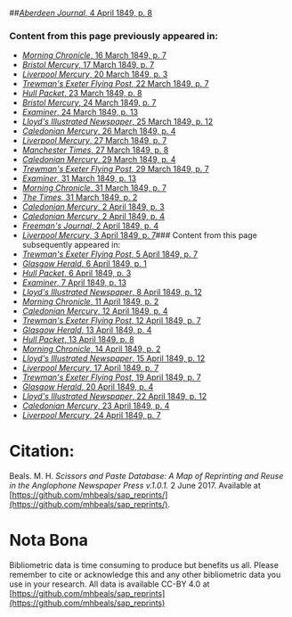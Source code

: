 ##[*Aberdeen Journal*, 4 April 1849, p. 8](https://mhbeals.github.io/sap_html/Aberdeen-Journal/Aberdeen-Journal-4-April-1849-p-8)

### Content from this page previously appeared in:
+ [*Morning Chronicle*, 16 March 1849, p. 7](https://mhbeals.github.io/sap_html/Morning-Chronicle/Morning-Chronicle-16-March-1849-p-7)
+ [*Bristol Mercury*, 17 March 1849, p. 7](https://mhbeals.github.io/sap_html/Bristol-Mercury/Bristol-Mercury-17-March-1849-p-7)
+ [*Liverpool Mercury*, 20 March 1849, p. 3](https://mhbeals.github.io/sap_html/Liverpool-Mercury/Liverpool-Mercury-20-March-1849-p-3)
+ [*Trewman's Exeter Flying Post*, 22 March 1849, p. 7](https://mhbeals.github.io/sap_html/Trewman's-Exeter-Flying-Post/Trewman's-Exeter-Flying-Post-22-March-1849-p-7)
+ [*Hull Packet*, 23 March 1849, p. 8](https://mhbeals.github.io/sap_html/Hull-Packet/Hull-Packet-23-March-1849-p-8)
+ [*Bristol Mercury*, 24 March 1849, p. 7](https://mhbeals.github.io/sap_html/Bristol-Mercury/Bristol-Mercury-24-March-1849-p-7)
+ [*Examiner*, 24 March 1849, p. 13](https://mhbeals.github.io/sap_html/Examiner/Examiner-24-March-1849-p-13)
+ [*Lloyd's Illustrated Newspaper*, 25 March 1849, p. 12](https://mhbeals.github.io/sap_html/Lloyd's-Illustrated-Newspaper/Lloyd's-Illustrated-Newspaper-25-March-1849-p-12)
+ [*Caledonian Mercury*, 26 March 1849, p. 4](https://mhbeals.github.io/sap_html/Caledonian-Mercury/Caledonian-Mercury-26-March-1849-p-4)
+ [*Liverpool Mercury*, 27 March 1849, p. 7](https://mhbeals.github.io/sap_html/Liverpool-Mercury/Liverpool-Mercury-27-March-1849-p-7)
+ [*Manchester Times*, 27 March 1849, p. 8](https://mhbeals.github.io/sap_html/Manchester-Times/Manchester-Times-27-March-1849-p-8)
+ [*Caledonian Mercury*, 29 March 1849, p. 4](https://mhbeals.github.io/sap_html/Caledonian-Mercury/Caledonian-Mercury-29-March-1849-p-4)
+ [*Trewman's Exeter Flying Post*, 29 March 1849, p. 7](https://mhbeals.github.io/sap_html/Trewman's-Exeter-Flying-Post/Trewman's-Exeter-Flying-Post-29-March-1849-p-7)
+ [*Examiner*, 31 March 1849, p. 13](https://mhbeals.github.io/sap_html/Examiner/Examiner-31-March-1849-p-13)
+ [*Morning Chronicle*, 31 March 1849, p. 7](https://mhbeals.github.io/sap_html/Morning-Chronicle/Morning-Chronicle-31-March-1849-p-7)
+ [*The Times*, 31 March 1849, p. 2](https://mhbeals.github.io/sap_html/The-Times/The-Times-31-March-1849-p-2)
+ [*Caledonian Mercury*, 2 April 1849, p. 3](https://mhbeals.github.io/sap_html/Caledonian-Mercury/Caledonian-Mercury-2-April-1849-p-3)
+ [*Caledonian Mercury*, 2 April 1849, p. 4](https://mhbeals.github.io/sap_html/Caledonian-Mercury/Caledonian-Mercury-2-April-1849-p-4)
+ [*Freeman's Journal*, 2 April 1849, p. 4](https://mhbeals.github.io/sap_html/Freeman's-Journal/Freeman's-Journal-2-April-1849-p-4)
+ [*Liverpool Mercury*, 3 April 1849, p. 7](https://mhbeals.github.io/sap_html/Liverpool-Mercury/Liverpool-Mercury-3-April-1849-p-7)### Content from this page subsequently appeared in:
+ [*Trewman's Exeter Flying Post*, 5 April 1849, p. 7](https://mhbeals.github.io/sap_html/Trewman's-Exeter-Flying-Post/Trewman's-Exeter-Flying-Post-5-April-1849-p-7)
+ [*Glasgow Herald*, 6 April 1849, p. 1](https://mhbeals.github.io/sap_html/Glasgow-Herald/Glasgow-Herald-6-April-1849-p-1)
+ [*Hull Packet*, 6 April 1849, p. 3](https://mhbeals.github.io/sap_html/Hull-Packet/Hull-Packet-6-April-1849-p-3)
+ [*Examiner*, 7 April 1849, p. 13](https://mhbeals.github.io/sap_html/Examiner/Examiner-7-April-1849-p-13)
+ [*Lloyd's Illustrated Newspaper*, 8 April 1849, p. 12](https://mhbeals.github.io/sap_html/Lloyd's-Illustrated-Newspaper/Lloyd's-Illustrated-Newspaper-8-April-1849-p-12)
+ [*Morning Chronicle*, 11 April 1849, p. 2](https://mhbeals.github.io/sap_html/Morning-Chronicle/Morning-Chronicle-11-April-1849-p-2)
+ [*Caledonian Mercury*, 12 April 1849, p. 4](https://mhbeals.github.io/sap_html/Caledonian-Mercury/Caledonian-Mercury-12-April-1849-p-4)
+ [*Trewman's Exeter Flying Post*, 12 April 1849, p. 7](https://mhbeals.github.io/sap_html/Trewman's-Exeter-Flying-Post/Trewman's-Exeter-Flying-Post-12-April-1849-p-7)
+ [*Glasgow Herald*, 13 April 1849, p. 4](https://mhbeals.github.io/sap_html/Glasgow-Herald/Glasgow-Herald-13-April-1849-p-4)
+ [*Hull Packet*, 13 April 1849, p. 8](https://mhbeals.github.io/sap_html/Hull-Packet/Hull-Packet-13-April-1849-p-8)
+ [*Morning Chronicle*, 14 April 1849, p. 2](https://mhbeals.github.io/sap_html/Morning-Chronicle/Morning-Chronicle-14-April-1849-p-2)
+ [*Lloyd's Illustrated Newspaper*, 15 April 1849, p. 12](https://mhbeals.github.io/sap_html/Lloyd's-Illustrated-Newspaper/Lloyd's-Illustrated-Newspaper-15-April-1849-p-12)
+ [*Liverpool Mercury*, 17 April 1849, p. 7](https://mhbeals.github.io/sap_html/Liverpool-Mercury/Liverpool-Mercury-17-April-1849-p-7)
+ [*Trewman's Exeter Flying Post*, 19 April 1849, p. 7](https://mhbeals.github.io/sap_html/Trewman's-Exeter-Flying-Post/Trewman's-Exeter-Flying-Post-19-April-1849-p-7)
+ [*Glasgow Herald*, 20 April 1849, p. 4](https://mhbeals.github.io/sap_html/Glasgow-Herald/Glasgow-Herald-20-April-1849-p-4)
+ [*Lloyd's Illustrated Newspaper*, 22 April 1849, p. 12](https://mhbeals.github.io/sap_html/Lloyd's-Illustrated-Newspaper/Lloyd's-Illustrated-Newspaper-22-April-1849-p-12)
+ [*Caledonian Mercury*, 23 April 1849, p. 4](https://mhbeals.github.io/sap_html/Caledonian-Mercury/Caledonian-Mercury-23-April-1849-p-4)
+ [*Liverpool Mercury*, 24 April 1849, p. 7](https://mhbeals.github.io/sap_html/Liverpool-Mercury/Liverpool-Mercury-24-April-1849-p-7)
                    
# Citation: 

Beals. M. H. *Scissors and Paste Database: A Map of Reprinting and Reuse in the Anglophone Newspaper Press v.1.0.1.* 2 June 2017. Available at [https://github.com/mhbeals/sap_reprints/](https://github.com/mhbeals/sap_reprints/). 
                    
# Nota Bona

Bibliometric data is time consuming to produce but benefits us all. Please remember to cite or acknowledge this and any other bibliometric data you use in your research. All data is available CC-BY 4.0 at [https://github.com/mhbeals/sap_reprints](https://github.com/mhbeals/sap_reprints)